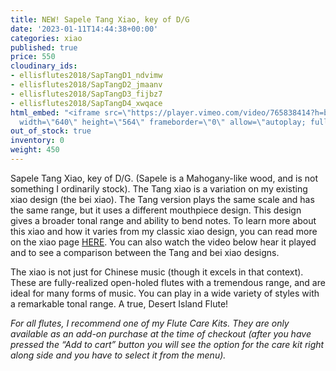 ```yaml
---
title: NEW! Sapele Tang Xiao, key of D/G
date: '2023-01-11T14:44:38+00:00'
categories: xiao
published: true
price: 550
cloudinary_ids:
- ellisflutes2018/SapTangD1_ndvimw
- ellisflutes2018/SapTangD2_jmaanv
- ellisflutes2018/SapTangD3_fijbz7
- ellisflutes2018/SapTangD4_xwqace
html_embed: "<iframe src=\"https://player.vimeo.com/video/765838414?h=b6f5e4b5a1\"
  width=\"640\" height=\"564\" frameborder=\"0\" allow=\"autoplay; fullscreen\" allowfullscreen></iframe>\r\n"
out_of_stock: true
inventory: 0
weight: 450
---
```


Sapele Tang Xiao, key of D/G.  (Sapele is a Mahogany-like wood, and is not something I ordinarily stock).  The Tang xiao is a variation on my existing xiao design (the bei xiao).  The Tang version plays the same scale and has the same range, but it uses a different mouthpiece design.  This design gives a broader tonal range and ability to bend notes.  To learn more about this xiao and how it varies from my classic xiao design, you can read more on the xiao page [HERE](https://www.ellisflutes.com/world-flutes/xiao).  You can also watch the video below hear it played and to see a comparison between the Tang and bei xiao designs.

The xiao is not just for Chinese music (though it excels in that context). These are fully-realized open-holed flutes with a tremendous range, and are ideal for many forms of music. You can play in a wide variety of styles with a remarkable tonal range. A true, Desert Island Flute! 

*For all flutes, I recommend one of my Flute Care Kits. They are only available as an add-on purchase at the time of checkout (after you have pressed the “Add to cart” button you will see the option for the care kit right along side and you have to select it from the menu).*